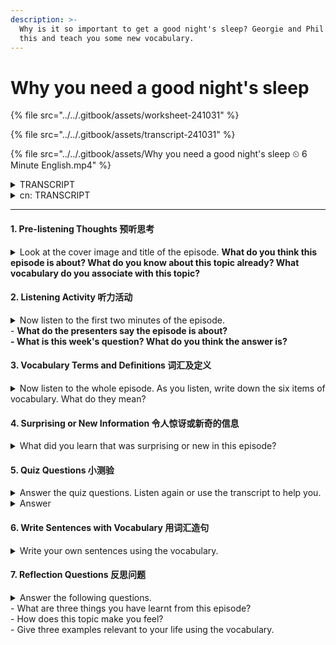 ```yaml
---
description: >-
  Why is it so important to get a good night's sleep? Georgie and Phil discuss
  this and teach you some new vocabulary.
---
```


# Why you need a good night's sleep

{% file src="../../.gitbook/assets/worksheet-241031" %}

{% file src="../../.gitbook/assets/transcript-241031" %}

{% file src="../../.gitbook/assets/Why you need a good night's sleep ⏲ 6 Minute English.mp4" %}

<details>

<summary>TRANSCRIPT</summary>

Note: This is not a word-for-word transcript.

**Georgie**\
Hello, this is 6 Minute English from BBC Learning English. I'm Georgie, and we're ready to start, Phil… Phil?!&#x20;

**Phil**\
Oh, sorry, Georgie, I was er, just, **catching forty winks**… you know, **getting** **some shut-eye, dozing, taking a nap**... I was sleeping!

**Georgie**\
Sleeping at work! Phil, how could you?

**Phil**\
I know, I know. Sorry, I… I didn’t sleep well last night.

**Georgie**\
I'll forgive you this time, but make sure you go to bed early tonight because getting a good night's sleep is incredibly important. For example, did you know that people who get enough sleep live about five years longer than people who don't?

**Phil**\
Wow, so a good night's sleep can lengthen your life. In this programme, we'll be finding out more about the benefits of sleep, and, as usual, learning some useful new vocabulary as well.&#x20;

**Georgie**\
But first, now that you've woken up, I have a question for you. Do you know how much of the average person's life is spent asleep? Is it:

a)    a half?\
b)    a quarter? or,\
c)    a third?

**Phil**\
Hmm, I think we spend about a third of our lives sleeping.

**Georgie**\
OK, well I'll reveal the correct answer at the end of the programme. The question of why humans sleep is not easy to answer. In terms of evolution, why would it make sense to go unconscious every night, leaving yourself vulnerable to danger? It can only mean that the benefits gained from sleep are huge. Here, science journalist, Ginny Smith, explains some of these benefits to BBC Radio 4 programme, Inside Science:

**Ginny Smith**\
So we've probably all experienced this, that if you've had a bad night sleep and then you try and do some work you just can't concentrate - your brain isn't in the right state to **take in** new information. But we also need to sleep after we've learnt new things because that's when our brain consolidates the information - takes it from short-term storage to long-term storage, fits it in with other things we already know, that old adage of if you've got a problem **sleep on it**, your brain does actually work on things during the night, and you can often wake up and have solved the problem in your sleep.

**Phil**\
When we sleep, our brains refresh, leaving us feeling rested in the morning. But after a bad night's sleep it's more difficult to concentrate. We can’t **take in**, or understand, new information.

**Georgie**\
We also have the saying, if you've got a problem, **sleep on it**. To **sleep on it** means to delay making a decision until you've had time to think about it. But that also turns out to be true scientifically speaking - during sleep, your brain really can work out problems and find solutions.

**Phil**\
But what about the other side of the story? What happens when you get too little sleep, or none at all? Here's Ginny Smith again, talking to BBC Radio 4 programme, Inside Science:

**Ginny Smith**\
Sleep **deprivation** is a form of stress, and we know that when you are stressed your sort of **fight-or-flight response** is activated and that causes all these changes in your body that focus on immediate survival over long-term health. But if we are chronically stressed - money worries, or a stressful job, or something that's going on forever, or life, or chronic sleep deprivation that's causing that level of stress, then you might constantly have a damped down immune system which can then lead to all these **knock-on** problems.&#x20;

**Georgie**\
Having none or too little of something important is known as **deprivation**. Sleep deprivation is stressful for the body – so stressful that it activates a **fight-or-flight response**, changes in the human body in response to a life-threatening situation which make us either stay and fight the threat or run away from it.

**Phil**\
As well as a **fight-or-flight response**, the stress of not getting enough sleep over a longer period also creates problems including heart disease and a weakened immune system. Lack of sleep has these **knock-on effects**, it causes other things to happen, but not directly.

**Georgie**\
Now do you see why it's so important to get a good night's sleep, Phil? Plus, it will stop you sleeping at work again! Right, I think it's time to reveal the answer to my question.

**Phil**\
Yes, you asked me how much of the average person's life is spent asleep, and I said it was about a third.

**Georgie**\
Which was… the correct answer! Assuming you sleep eight hours a day, the average person will sleep for 229,961 hours in their lifetime or around one third of their life. OK, let's recap the vocabulary we've learned starting with the phrases **catch forty winks, get some shut-eye, doze** and **take a nap**, all of which mean to sleep.

**Phil**\
When someone **takes in** information, they understand it.     &#x20;

**Georgie**\
If you have a problem and you **sleep on it,** you delay making a decision until you’ve had time to think about it.

**Phil**\
**Deprivation** is an absence or too little of something important such as food or sleep.&#x20;

**Georgie**\
The **fight-or-flight response** describes changes in the human body in response to a dangerous situation which make us either stay and fight the threat or run away from it.

**Phil**\
And finally, if something has a **knock-on effect**,itcauses other results indirectly. Once again our six minutes are up, but remember to join us again next time for more trending topics and useful vocabulary, here at 6 Minute English. Goodbye for now!

**Georgie**\
Bye!

</details>

<details>

<summary>cn: TRANSCRIPT</summary>

请注意：这不是逐字逐句的翻译。

**乔琪** 大家好，欢迎收听 BBC 学英语的《6 分钟英语》。我是乔琪，准备开始了，菲尔……菲尔？！

**菲尔** 哦，对不起，乔琪，我刚才……在打个盹儿……你知道的，小睡片刻、打个瞌睡……我是在睡觉！

**乔琪** 在工作时间睡觉！菲尔，你怎么可以这样？

**菲尔** 我知道，我知道。抱歉，昨晚我没睡好。

**乔琪** 这次我就原谅你了，但今晚记得早点睡觉，因为好的睡眠非常重要。比如，你知道吗，睡眠充足的人比睡眠不足的人平均多活五年呢？

**菲尔** 哇，好的睡眠竟然能延长寿命。在本期节目中，我们会进一步了解睡眠的好处，并且像往常一样，学到一些实用的新词汇。

**乔琪** 但是首先，既然你已经醒了，我有个问题要问你。你知道平均一个人一生中有多少时间在睡觉吗？是： a) 一半？ b) 四分之一？还是， c) 三分之一？

**菲尔** 嗯，我认为我们一生大约有三分之一的时间在睡觉。

**乔琪** 好的，我会在节目最后揭晓正确答案。关于人类为什么要睡觉，这个问题并不容易回答。从进化角度来看，为什么每晚要失去意识，让自己处于危险之中呢？这只能说明，睡眠带来的好处是巨大的。以下是科学记者金妮·史密斯在 BBC Radio 4 节目《科学内幕》中解释的一些好处：

**金妮·史密斯** 我们可能都经历过，如果晚上没睡好，第二天工作时就很难集中注意力——大脑无法处于正确的状态来接受新信息。但我们在学习新东西后也需要睡觉，因为这时大脑会巩固这些信息——从短期记忆转移到长期记忆，与我们已经知道的其他信息整合在一起。所谓“有问题就睡一觉再说”，这是真的。晚上大脑确实会处理一些事情，很多时候你醒来时问题已经解决了。

**菲尔** 当我们睡觉时，大脑会得到恢复，让我们早晨感到精神焕发。但如果前一晚没睡好，就很难集中注意力，无法接受或理解新的信息。

**乔琪** 我们也有一句谚语：“有问题就睡一觉再说”。意思是先延迟决策，等有时间思考后再做决定。而科学上也证明了这一点——睡觉时，大脑真的可以处理问题并找到解决方案。

**菲尔** 那另一面呢？如果我们睡眠不足甚至完全不睡会发生什么？这是金妮·史密斯再次在 BBC Radio 4 节目《科学内幕》中的解释：

**金妮·史密斯** 睡眠剥夺是一种压力反应，我们知道，当你处于压力状态时，会激活“战斗或逃跑”反应，这会在你的身体中引发一系列变化，优先考虑短期生存而不是长期健康。但如果我们长期处于压力状态，比如金钱问题、工作压力或持续不断的生活问题，或者慢性睡眠不足导致的压力，那么你的免疫系统可能会持续受到抑制，这就会导致各种后续健康问题。

**乔琪** 缺少或没有足够的重要东西称为剥夺。睡眠剥夺对身体来说是一种压力——压力大到会激活“战斗或逃跑”反应，这种反应是在面临生命威胁时身体发生的变化，让我们要么面对威胁，要么逃离。

**菲尔** 除了“战斗或逃跑”反应，长期睡眠不足带来的压力还会导致心脏病和免疫系统减弱。缺乏睡眠有这些连锁反应，它会间接引发其他问题。

**乔琪** 现在你知道为什么保持良好的睡眠如此重要了吧，菲尔？而且，这样你就不会再在工作时打瞌睡了！好了，现在是揭晓我问题答案的时候了。

**菲尔** 是的，你问我平均一个人一生中有多少时间在睡觉，我说大约是三分之一。

**乔琪** 没错！如果你每天睡八个小时，平均一个人一生中会睡 229,961 小时，差不多占一生的三分之一。好了，让我们回顾一下今天学到的词汇，首先是 catch forty winks（打个盹）、get some shut-eye（打瞌睡）、doze（打瞌睡）和 take a nap（小睡），这些都表示睡觉。

**菲尔** 当某人吸收信息时，意味着他们理解了这些信息。

**乔琪** 如果你有问题并决定 sleep on it（睡一觉再说），意思是你延迟决策，等你有时间思考后再做决定。

**菲尔** 剥夺（deprivation）是指缺乏或没有足够的重要东西，比如食物或睡眠。

**乔琪** 战斗或逃跑反应（fight-or-flight response）描述的是人在面对危险情况时，身体发生的变化，让我们要么战斗，要么逃跑。

**菲尔** 最后，如果某事有连锁反应（knock-on effect），意味着它会间接引发其他结果。我们六分钟的时间又到了，但记得下次再来收听更多热门话题和实用词汇，尽在《6 分钟英语》。再见！

**乔琪** 再见！

</details>

***

#### 1. Pre-listening Thoughts 预听思考

<details>

<summary>Look at the cover image and title of the episode. <strong>What do you think this episode is about? What do you know about this topic already? What vocabulary do you associate with this topic?</strong></summary>

cn: **你认为这期节目是关于什么的？你已经知道关于该主题的哪些内容？你联想到哪些与该主题相关的词汇？**

* This episode likely discusses the importance of sleep for health and well-being, and perhaps explores sleep-related vocabulary and idioms.
* A good night's sleep is essential for mental and physical health. Lack of sleep can lead to poor concentration, weakened immunity, and even long-term health issues.
* Sleep, rest, REM (Rapid Eye Movement), deep sleep, insomnia, sleep deprivation, nap, snooze, drowsy, alert.

cn:&#x20;

* 本期节目可能讨论睡眠的重要性，包括与睡眠相关的词汇和表达。
* 睡眠对心理和身体健康都非常重要。缺乏睡眠会导致注意力难以集中、免疫力下降以及长期健康问题。
* 睡眠、休息、快速眼动（REM）、失眠、睡眠不足、小睡、困倦、警觉。

</details>

#### 2. Listening Activity 听力活动

<details>

<summary>Now listen to the first two minutes of the episode.<br>- <strong>What do the presenters say the episode is about?</strong><br><strong>- What is this week's question? What do you think the answer is?</strong></summary>

cn: - **主持人说节目是关于什么的？**\
&#x20;      **- 本周的问题是什么？你认为答案是什么？**

* Likely the episode covers the benefits of sleep and explores idioms and vocabulary related to sleep.
* The episode might include a quiz question on sleep, for example, "What is a phrase that means to get some sleep?" with possible answers like "catch some winks."
*   How much of the average person's life is spent asleep? Is it:

    a) a half?\
    b) a quarter? or,\
    c) a third?

    Listen to the programme to hear the answer.

cn:&#x20;

* 本期节目讨论睡眠的重要性、睡眠的健康益处，并学习一些与睡眠相关的词汇。
* 问题是：普通人一生中有多少时间是在睡眠中度过的？答案是**三分之一**。

</details>

#### 3. Vocabulary Terms and Definitions 词汇及定义

<details>

<summary>Now listen to the whole episode. As you listen, write down the six items of vocabulary. What do they mean?</summary>

* **catching forty winks / getting some shut-eye / dozing / taking a nap**\
  (idioms) sleeping
* **take in**\
  understand
* **sleep on it**\
  wait until you’ve had time to think carefully before making a decision
* **deprivation**\
  an absence or too little of something important eg. food, sleep
* **fight-or-flight response**\
  changes in the human body in response to a life-threatening situation which make us either stay and fight the threat, or run away from it
* **knock-on effect**\
  cause other results or events, but not directly

cn:&#x20;

* **catching forty winks / getting some shut-eye / dozing / taking a nap**\
  （习语）小睡，打盹，休息
* **take in**\
  理解，领会
* **sleep on it**\
  等待一段时间再做决定，仔细思考后再做决定
* **deprivation**\
  缺乏，匮乏，指缺少或不足重要事物（例如食物、睡眠）
* **fight-or-flight response**\
  战斗或逃跑反应，指人在面对生命威胁时身体的变化，使我们要么留下来与威胁抗争，要么逃离
* **knock-on effect**\
  间接引起的其他结果或事件

</details>

#### 4. Surprising or New Information 令人惊讶或新奇的信息

<details>

<summary>What did you learn that was surprising or new in this episode?</summary>

cn: **在本期节目中学到什么令人惊讶或新奇的信息？**

* I learned that regular sleep can help strengthen the immune system and may even impact long-term health positively.

cn:&#x20;

* 了解到睡眠对于记忆巩固很重要，大脑在睡眠中将信息从短期储存转移到长期记忆。此外，长期睡眠不足会触发战斗或逃跑反应，影响免疫系统和健康。

</details>

#### 5. Quiz Questions 小测验

<details>

<summary>Answer the quiz questions. Listen again or use the transcript to help you.</summary>

1. What is an English idiom meaning ‘to sleep’?\
   a) catch 40 waves\
   b) catch 40 winks\
   c) catch 50 winks

<!---->

2. Which word means ‘the absence or too little of something important’?\
   a) deprivation\
   b) abundance\
   c) dozing

<!---->

3. What is a health benefit associated with getting enough sleep?\
   a) a weakened immune system\
   b) better dreams\
   c) living longer

<!---->

4. “That’s a very difficult decision to make – why don’t you \_\_\_\_\_\_\_\_?”\
   a) sleep it\
   b) sleep over it\
   c) sleep on it

<!---->

5. Which phrase describes ‘changes in the human body in response to a life-threatening situation’?\
   a) fight-or-flight\
   b) knock out\
   c) shut-eye

<!---->

6. What means ‘to cause other results, but not directly’? \
   a) cause and effect\
   b) a knock-on effect\
   c) a direct consequence

cn:&#x20;

* **哪个英语习语意指“睡觉”？**
* **哪个词意为“缺乏重要的事物”？**
* **与充足睡眠有关的健康益处是什么？**
* **“这个决定太难了——你不妨\_\_\_\_\_\_\_？”**
* **哪个短语描述了人类在面临威胁时的反应？**
* **什么词意为“间接引发其他结果”？**

</details>

<details>

<summary>Answer</summary>

1. **What is an English idiom meaning ‘to sleep’?**
   * b) catch 40 winks
2. **Which word means ‘the absence or too little of something important’?**
   * a) deprivation
3. **What is a health benefit associated with getting enough sleep?**
   * c) living longer
4. **“That’s a very difficult decision to make – why don’t you \_\_\_\_\_\_\_\_?”**
   * c) sleep on it
5. **Which phrase describes ‘changes in the human body in response to a life-threatening situation’?**
   * a) fight-or-flight
6. **What means ‘to cause other results, but not directly’?**
   * b) a knock-on effect

cn:&#x20;

1. **哪个英语习语意指“睡觉”？**
   * **b) catch 40 winks（小睡一会儿）**
2. **哪个词意为“缺乏重要的事物”？**
   * **a) deprivation（剥夺）**
3. **与充足睡眠有关的健康益处是什么？**
   * **c) 活得更久**
4. **“这个决定太难了——你不妨\_\_\_\_\_\_\_？”**
   * **c) sleep on it（睡一觉再说）**
5. **哪个短语描述了人类在面临威胁时的反应？**
   * **a) fight-or-flight（战斗或逃跑反应）**
6. **什么词意为“间接引发其他结果”？**
   * **b) a knock-on effect（连锁反应）**

</details>

#### 6.  Write Sentences with Vocabulary 用词汇造句

<details>

<summary>Write your own sentences using the vocabulary.</summary>

* _Catching forty winks_: "After lunch, I like catching forty winks to recharge."
* _Sleep on it_: "I’m not sure if I should accept the job offer, so I'll sleep on it."
* _Deprivation_: "Sleep deprivation affects my concentration during the day."
* _Fight-or-flight response_: "My fight-or-flight response kicked in when I heard a sudden noise."
* _Knock-on effect_: "Her promotion had a knock-on effect, motivating everyone else in the team."

cn:&#x20;

* **Catching forty winks**: "午饭后，我喜欢打个盹来恢复精力。"
* **Sleep on it**: "我不确定是否接受这个工作，所以我决定睡一觉再考虑。"
* **Deprivation**: "睡眠不足会影响我白天的专注力。"
* **Fight-or-flight response**: "当我听到突然的声音时，我的战斗或逃跑反应立即启动。"
* **Knock-on effect**: "熬夜会对我第二天的效率和心情产生连锁反应。"

</details>

#### 7. Reflection Questions 反思问题

<details>

<summary>Answer the following questions.<br>- What are three things you have learnt from this episode?<br>- How does this topic make you feel?<br>- Give three examples relevant to your life using the vocabulary.</summary>

你从这一集中学到了哪三件事？\
这个话题让你有什么感受？\
用词汇举出三个与你的生活相关的例子。

* **What are three things you have learnt from this episode?**
  1. **Sleep is crucial for maintaining good mental health** – Lack of sleep can lead to increased stress, mood swings, and a reduced ability to concentrate.
  2. **Sleep impacts physical health** – Consistent, good-quality sleep can help boost the immune system, lower the risk of illnesses, and promote longevity.
  3. **Certain idioms in English relate to sleep** – English has various expressions, like "catch forty winks" or "sleep on it," that convey different aspects of sleep and rest.
* **How does this topic make you feel?**
  * This topic highlights the importance of prioritizing sleep in a busy life. It makes me feel more aware of the need to take care of my health by ensuring I get enough quality sleep every night.
* **Give three examples relevant to your life using the vocabulary.**
  1. **Catching forty winks**: "Sometimes I feel tired after lunch, so I try catching forty winks to stay energized for the rest of the day."
  2. **Sleep on it**: "Whenever I face a challenging decision, I prefer to sleep on it before making a final choice."
  3. **Knock-on effect**: "When I don’t get enough sleep, it has a knock-on effect on my productivity and mood throughout the day."

</details>
